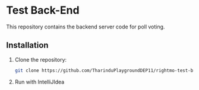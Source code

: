 # Test Back-End

This repository contains the backend server code for poll voting.

## Installation

1. Clone the repository:

   ```bash
   git clone https://github.com/TharinduPlaygroundDEP11/rightmo-test-back-end.git
   
2. Run with IntelliJIdea
